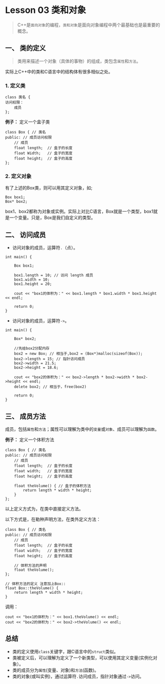 # Lesson 03 类和对象
> C++是`面向对象`的编程，`类和对象`是面向对象编程中两个最基础也是最重要的概念。

## 一、 类的定义

> 类用来描述一个对象（具体的事物）的组成，类包含`属性`和`方法`。

实际上C++中的类和C语言中的结构体有很多相似之处。

### 1. 定义类

```
class 类名 {
访问权限：
	成员
};
```

**例子：** 定义一个盒子类

```
class Box { // 类名
public: // 成员访问权限
    // 成员
    float length;  // 盒子的长度
    float Width;   // 盒子的宽度
    float height;  // 盒子的高度
};
```

### 2. 定义对象

有了上述的Box类，则可以用其定义对象，如;

```
Box box1;
Box* box2;
```

box1、box2都称为对象或实例。实际上对比C语言，Box就是一个类型，box1就是一个变量。只是，Box是我们自定义的类型。

## 二、 访问成员

- 访问对象的成员，运算符` . `（点）。

```
int main() {
    
    Box box1;
    
    box1.length = 10; // 访问 length 成员
    box1.width = 10;
    box1.height = 20;
    
    cout << "box1的体积为：" << box1.length * box1.width * box1.height << endl;
    
    return 0;
}
```

- 访问对象的成员，运算符` -> `。

```
int main() {
    
    Box* box2;
        
    //先给box2分配内存
    box2 = new Box; // 相当于,box2 = (Box*)malloc(sizeof(Box));
    box2->length = 15; // 指针访问成员
    box2->width = 21.5;
    box2->height = 18.6;
    
    cout << "box2的体积为：" << box2->length * box2->width * box2->height << endl;
    delete box2; // 相当于，free(box2)
    
    return 0;
}
```

## 三、 成员方法
成员，包括`属性`和`方法`；属性可以理解为类中的`变量`或`对象`、成员可以理解为`函数`。

**例子：** 定义一个体积方法

```
class Box { // 类名
public: // 成员访问权限
    // 成员
    float length;  // 盒子的长度
    float width;   // 盒子的宽度
    float height;  // 盒子的高度
    
    float theVolume() { // 盒子的体积方法
        return length * width * height;
    }
};
```
以上定义方式为，在类中直接定义方法。

以下方式是，在勒种声明方法，在类外定义方法：

```
class Box { // 类名
public: // 成员访问权限
    // 成员
    float length;  // 盒子的长度
    float width;   // 盒子的宽度
    float height;  // 盒子的高度
    
    // 体积方法的声明
    float theVolume();
};

// 体积方法的定义 注意加上Box::
float Box::theVolume() {
    return length * width * height;
}
```

调用：

```
cout << "box1的体积为：" << box1.theVolume() << endl;
cout << "box2的体积为：" << box2->theVolume() << endl;
```


## 总结

- 类的定义使用`class`关键字，跟C语言中的`struct`类似。
- 类被定义后，可以理解为定义了一个新类型，可以使用其定义变量(实例化对象）。
- 类的成员分为`属性`(变量、对象)和`方法`(函数)。
- 类的对象(或叫实例)，通过运算符`.`访问成员，指针对象通过`->`访问。


